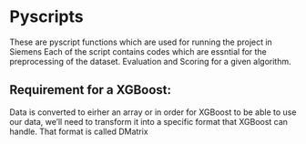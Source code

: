 # Pyscripts
These are pyscript functions which are used for running the project in Siemens
Each of the script contains codes which are essntial for the preprocessing of the dataset.
Evaluation and Scoring for a given algorithm.
## Requirement for a XGBoost:
Data is converted to eirher an array or in order for XGBoost to be able to use our data, we’ll need to transform it into a specific format that XGBoost can handle. That format is called DMatrix
